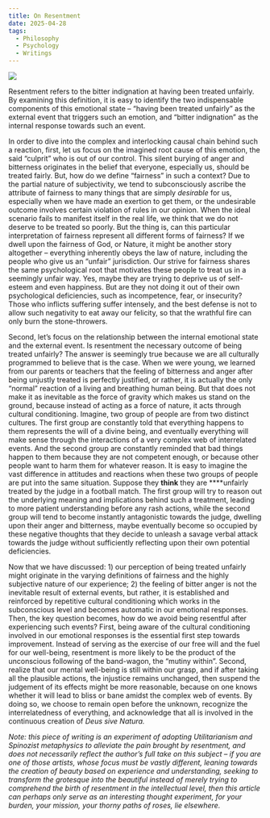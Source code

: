 ```yaml
---
title: On Resentment
date: 2025-04-28
tags:
  - Philosophy
  - Psychology
  - Writings
---
```


![](https://pic1.imgdb.cn/item/681c9f4e58cb8da5c8e62fbc.png)

Resentment refers to the bitter indignation at having been treated unfairly. By examining this definition, it is easy to identify the two indispensable components of this emotional state – “having been treated unfairly” as the external event that triggers such an emotion, and “bitter indignation” as the internal response towards such an event.
<!-- more -->

In order to dive into the complex and interlocking causal chain behind such a reaction, first, let us focus on the imagined root cause of this emotion, the said “culprit” who is out of our control. This silent burying of anger and bitterness originates in the belief that everyone, especially us, should be treated fairly. But, how do we define “fairness” in such a context? Due to the partial nature of subjectivity, we tend to subconsciously ascribe the attribute of fairness to many things that are simply *desirable* for us, especially when we have made an exertion to get them, or the undesirable outcome involves certain violation of rules in our opinion. When the ideal scenario fails to manifest itself in the real life, we think that we do not deserve to be treated so poorly. But the thing is, can this particular interpretation of fairness represent all different forms of fairness? If we dwell upon the fairness of God, or Nature, it might be another story altogether – everything inherently obeys the law of nature, including the people who give us an “unfair” jurisdiction. Our strive for fairness shares the same psychological root that motivates these people to treat us in a seemingly unfair way. Yes, maybe they are trying to deprive us of self-esteem and even happiness. But are they not doing it out of their own psychological deficiencies, such as incompetence, fear, or insecurity? Those who inflicts suffering suffer intensely, and the best defense is not to allow such negativity to eat away our felicity, so that the wrathful fire can only burn the stone-throwers.

Second, let’s focus on the relationship between the internal emotional state and the external event. Is resentment the necessary outcome of being treated unfairly? The answer is seemingly true because we are all culturally programmed to believe that is the case. When we were young, we learned from our parents or teachers that the feeling of bitterness and anger after being unjustly treated is perfectly justified, or rather, it is actually the only “normal” reaction of a living and breathing human being. But that does not make it as inevitable as the force of gravity which makes us stand on the ground, because instead of acting as a force of nature, it acts through cultural conditioning. Imagine, two group of people are from two distinct cultures. The first group are constantly told that everything happens to them represents the will of a divine being, and eventually everything will make sense through the interactions of a very complex web of interrelated events. And the second group are constantly reminded that bad things happen to them because they are not competent enough, or because other people want to harm them for whatever reason. It is easy to imagine the vast difference in attitudes and reactions when these two groups of people are put into the same situation. Suppose they **think** they are ****unfairly treated by the judge in a football match. The first group will try to reason out the underlying meaning and implications behind such a treatment, leading to more patient understanding before any rash actions, while the second group will tend to become instantly antagonistic towards the judge, dwelling upon their anger and bitterness, maybe eventually become so occupied by these negative thoughts that they decide to unleash a savage verbal attack towards the judge without sufficiently reflecting upon their own potential deficiencies.

Now that we have discussed: 1) our perception of being treated unfairly might originate in the varying definitions of fairness and the highly subjective nature of our experience; 2) the feeling of bitter anger is not the inevitable result of external events, but rather, it is established and reinforced by repetitive cultural conditioning which works in the subconscious level and becomes automatic in our emotional responses. Then, the key question becomes, how do we avoid being resentful after experiencing such events? First, being aware of the cultural conditioning involved in our emotional responses is the essential first step towards improvement. Instead of serving as the exercise of our free will and the fuel for our well-being, resentment is more likely to be the product of the unconscious following of the band-wagon, the “mutiny within”. Second, realize that our mental well-being is still within our grasp, and if after taking all the plausible actions, the injustice remains unchanged, then suspend the judgement of its effects might be more reasonable, because on one knows whether it will lead to bliss or bane amidst the complex web of events. By doing so, we choose to remain open before the unknown, recognize the interrelatedness of everything, and acknowledge that all is involved in the continuous creation of *Deus sive Natura.*

*Note: this piece of writing is an experiment of adopting Utilitarianism and Spinozist metaphysics to alleviate the pain brought by resentment, and does not necessarily reflect the author’s full take on this subject – if you are one of those artists, whose focus must be vastly different, leaning towards the creation of beauty based on experience and understanding, seeking to transform the grotesque into the beautiful instead of merely trying to comprehend the birth of resentment in the intellectual level, then this article can perhaps only serve as an interesting thought experiment, for your burden, your mission, your thorny paths of roses, lie elsewhere.*